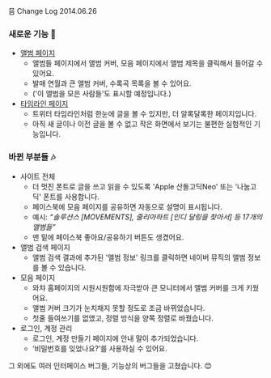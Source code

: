 믐 Change Log 2014.06.26

### 새로운 기능 :gift:
- [앨범 페이지](http://meum.herokuapp.com/album/PsOfShu)
	- 앨범들 페이지에서 앨범 커버, 모음 페이지에서 앨범 제목을 클릭해서 들어갈 수 있어요.
	- 발매 연월과 큰 앨범 커버, 수록곡 목록을 볼 수 있어요.
	- ('이 앨범을 모은 사람들'도 표시할 예정입니다.)
- [타임라인 페이지](http://meum.herokuapp.com/timeline) 
	- 트위터 타임라인처럼 한눈에 글을 볼 수 있지만, 더 알록달록한 페이지입니다.
	- 아직 새 글이나 이전 글을 볼 수 없고 작은 화면에서 보기는 불편한 실험적인 기능입니다.

### 바뀐 부분들 :notes:
- 사이트 전체
	- 더 멋진 폰트로 글을 쓰고 읽을 수 있도록 'Apple 산돌고딕Neo' 또는 '나눔고딕' 폰트를 사용합니다.
	- 페이스북에 모음 페이지를 공유하면 자동으로 설명이 표시됩니다.
	- 예시: *“솔루션스 [MOVEMENTS], 줄리아하트 [인디 달링을 찾아서] 등 17개의 앨범들”*
	- 맨 밑에 페이스북 좋아요/공유하기 버튼도 생겼어요.
- 앨범 검색 페이지	
	- 앨범 검색 결과에 추가된 '앨범 정보' 링크를 클릭하면 네이버 뮤직의 앨범 정보를 볼 수 있습니다.
- 모음 페이지
	- 와챠 홈페이지의 시원시원함에 자극받아 큰 모니터에서 앨범 커버를 크게 키웠어요. 
	- 앨범 커버 크기가 눈치채지 못할 정도로 조금 바뀌었습니다.
	- 첫줄 들여쓰기를 없앴고, 정렬 방식을 양쪽 정렬로 바꿨습니다.
- 로그인, 계정 관리
	- 로그인, 계정 만들기 페이지에 안내 말이 추가되었습니다.
	- ‘비밀번호를 잊었나요?’를 사용하실 수 있어요.

그 외에도 여러 인터페이스 버그들, 기능상의 버그들을 고쳤습니다. :blush:
